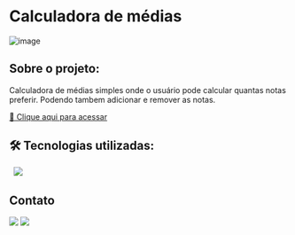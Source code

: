 # Calculadora de médias
![image](https://user-images.githubusercontent.com/105132452/199358123-1bb7934c-4092-44fb-a10b-548046963695.png)
## Sobre o projeto:

Calculadora de médias simples onde o usuário pode calcular quantas notas preferir. Podendo tambem adicionar e remover as notas. 

[🔗 Clique aqui para acessar](https://andersonrodrigs.github.io/Calculadora-De-Medias/)

## 🛠 Tecnologias utilizadas:

<div display="block">
<img src="https://img.shields.io/badge/HTML5-E34F26?style=for-the-badge&logo=html5&logoColor=white" alt="">
<img src="https://img.shields.io/badge/CSS3-1572B6?style=for-the-badge&logo=css3&logoColor=white" alt="">
<img src="https://img.shields.io/badge/JavaScript-F7DF1E?style=for-the-badge&logo=javascript&logoColor=black" />
</div>

<!--# Autor:-->
## Contato
<a href="https://www.linkedin.com/in/anderson-r-souza" target="_blank"><img src="https://img.shields.io/badge/-LinkedIn-%230077B5?style=for-the-badge&logo=linkedin&logoColor=white" target="_blank"></a> 
<a href = "mailto:anderson.rodriguesouz@gmail.com"><img src="https://img.shields.io/badge/-Gmail-%23333?style=for-the-badge&logo=gmail&logoColor=white" target="_blank"></a>
